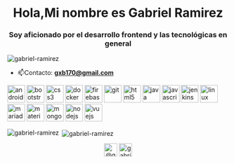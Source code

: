 <h1 align="center">Hola,Mi nombre es Gabriel Ramirez</h1>
<h3 align="center">Soy aficionado por el desarrollo frontend y las tecnológicas en general</h3>

<p align="left"> <img src="https://komarev.com/ghpvc/?username=gabriel-ramirez" alt="gabriel-ramirez" /> </p>

- 📫Contacto: **gxb170@gmail.com**

<p align="left"><img src="https://devicons.github.io/devicon/devicon.git/icons/android/android-original-wordmark.svg" alt="android" width="40" height="40"/> <img src="https://devicons.github.io/devicon/devicon.git/icons/bootstrap/bootstrap-plain.svg" alt="bootstrap" width="40" height="40"/> <img src="https://devicons.github.io/devicon/devicon.git/icons/css3/css3-original-wordmark.svg" alt="css3" width="40" height="40"/> <img src="https://devicons.github.io/devicon/devicon.git/icons/docker/docker-original-wordmark.svg" alt="docker" width="40" height="40"/> <img src="https://www.vectorlogo.zone/logos/firebase/firebase-icon.svg" alt="firebase" width="40" height="40"/> <img src="https://www.vectorlogo.zone/logos/git-scm/git-scm-icon.svg" alt="git" width="40" height="40"/> <img src="https://devicons.github.io/devicon/devicon.git/icons/html5/html5-original-wordmark.svg" alt="html5" width="40" height="40"/> <img src="https://devicons.github.io/devicon/devicon.git/icons/java/java-original-wordmark.svg" alt="java" width="40" height="40"/> <img src="https://devicons.github.io/devicon/devicon.git/icons/javascript/javascript-original.svg" alt="javascript" width="40" height="40"/> <img src="https://www.vectorlogo.zone/logos/jenkins/jenkins-icon.svg" alt="jenkins" width="40" height="40"/> <img src="https://devicons.github.io/devicon/devicon.git/icons/linux/linux-original.svg" alt="linux" width="40" height="40"/> <img src="https://www.vectorlogo.zone/logos/mariadb/mariadb-icon.svg" alt="mariadb" width="40" height="40"/> <img src="https://raw.githubusercontent.com/prplx/svg-logos/5585531d45d294869c4eaab4d7cf2e9c167710a9/svg/materialize.svg" alt="materialize" width="40" height="40"/> <img src="https://devicons.github.io/devicon/devicon.git/icons/mongodb/mongodb-original-wordmark.svg" alt="mongodb" width="40" height="40"/> <img src="https://devicons.github.io/devicon/devicon.git/icons/nodejs/nodejs-original-wordmark.svg" alt="nodejs" width="40" height="40"/> <img src="https://devicons.github.io/devicon/devicon.git/icons/vuejs/vuejs-original-wordmark.svg" alt="vuejs" width="40" height="40"/></p><p><img align="left" src="https://github-readme-stats.vercel.app/api/top-langs/?username=gabriel-ramirez&layout=compact&hide=html" alt="gabriel-ramirez" /></p>

<p>&nbsp;<img align="center" src="https://github-readme-stats.vercel.app/api?username=gabriel-ramirez&show_icons=true" alt="gabriel-ramirez" /></p>

<p align="center">
<a href="https://twitter.com/@gabrielrmzzz" target="blank"><img align="center" src="https://cdn.jsdelivr.net/npm/simple-icons@3.0.1/icons/twitter.svg" alt="@gabrielrmzzz" height="30" width="30" /></a>
<a href="https://instagram.com/gabrielramirez17" target="blank"><img align="center" src="https://cdn.jsdelivr.net/npm/simple-icons@3.0.1/icons/instagram.svg" alt="gabrielramirez17" height="30" width="30" /></a>
</p>
